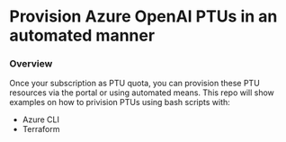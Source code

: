 # Provision Azure OpenAI PTUs in an automated manner
### Overview ###
Once your subscription as PTU quota, you can provision these PTU resources via the portal or using automated means. 
This repo will show examples on how to privision PTUs using bash scripts with:
- Azure CLI
- Terraform
